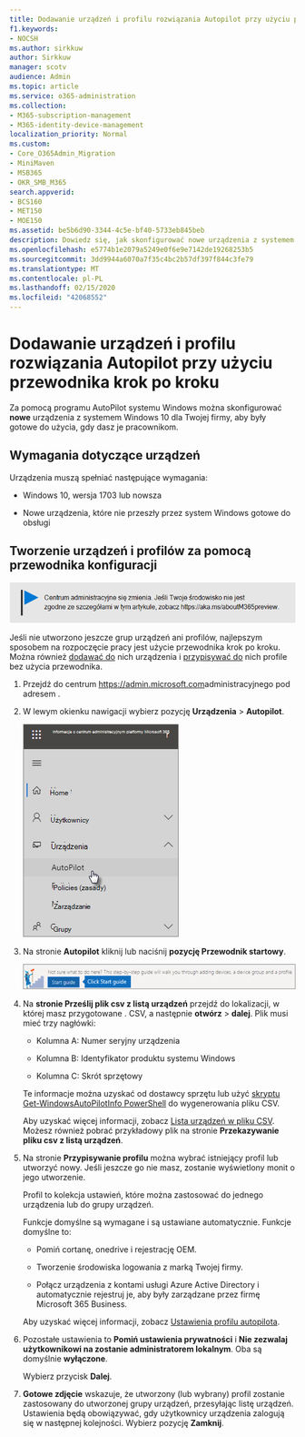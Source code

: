 ```yaml
---
title: Dodawanie urządzeń i profilu rozwiązania Autopilot przy użyciu przewodnika krok po kroku
f1.keywords:
- NOCSH
ms.author: sirkkuw
author: Sirkkuw
manager: scotv
audience: Admin
ms.topic: article
ms.service: o365-administration
ms.collection:
- M365-subscription-management
- M365-identity-device-management
localization_priority: Normal
ms.custom:
- Core_O365Admin_Migration
- MiniMaven
- MSB365
- OKR_SMB_M365
search.appverid:
- BCS160
- MET150
- MOE150
ms.assetid: be5b6d90-3344-4c5e-bf40-5733eb845beb
description: Dowiedz się, jak skonfigurować nowe urządzenia z systemem Windows 10 dla firmy za pomocą programu AutoPilot systemu Windows 10.
ms.openlocfilehash: e5774b1e2079a5249e0f6e9e7142de19268253b5
ms.sourcegitcommit: 3dd9944a6070a7f35c4bc2b57df397f844c3fe79
ms.translationtype: MT
ms.contentlocale: pl-PL
ms.lasthandoff: 02/15/2020
ms.locfileid: "42068552"
---
```

# <a name="use-the-step-by-step-guide-to-add-autopilot-devices-and-profile"></a>Dodawanie urządzeń i profilu rozwiązania Autopilot przy użyciu przewodnika krok po kroku

Za pomocą programu AutoPilot systemu Windows można skonfigurować **nowe** urządzenia z systemem Windows 10 dla Twojej firmy, aby były gotowe do użycia, gdy dasz je pracownikom.
  
## <a name="device-requirements"></a>Wymagania dotyczące urządzeń

Urządzenia muszą spełniać następujące wymagania:
  
- Windows 10, wersja 1703 lub nowsza
    
- Nowe urządzenia, które nie przeszły przez system Windows gotowe do obsługi
    
## <a name="use-the-setup-guide-to-create-devices-and-profiles"></a>Tworzenie urządzeń i profilów za pomocą przewodnika konfiguracji

[![Etykieta informująca, że centrum administracyjne zmienia się, a więcej informacji na ten temat możesz znaleźć w witrynie aka.ms/aboutM365preview.](../media/m365admincenterchanging.png)](https://docs.microsoft.com/office365/admin/microsoft-365-admin-center-preview)

Jeśli nie utworzono jeszcze grup urządzeń ani profilów, najlepszym sposobem na rozpoczęcie pracy jest użycie przewodnika krok po kroku. Można również [dodawać do](create-and-edit-autopilot-devices.md) nich urządzenia i [przypisywać do](create-and-edit-autopilot-profiles.md) nich profile bez użycia przewodnika. 
  
1. Przejdź do centrum <a href="https://go.microsoft.com/fwlink/p/?linkid=837890" target="_blank">https://admin.microsoft.com</a>administracyjnego pod adresem .

2. W lewym okienku nawigacji wybierz pozycję **Urządzenia** \> **Autopilot**.

    ![W centrum administracyjnym wybierz urządzenia, a następnie Autopilota.](../media/AutoPilot.png)
  
2. Na stronie **Autopilot** kliknij lub naciśnij **pozycję Przewodnik startowy**.
    
    ![Click Start guide for step-by-step instructions for Autopilot.](../media/31662655-d1e6-437d-87ea-c0dec5da56f7.png)
  
3. Na **stronie Prześlij plik csv z listą urządzeń** przejdź do lokalizacji, w której masz przygotowane . CSV, a następnie **otwórz** \> **dalej**. Plik musi mieć trzy nagłówki:
    
    - Kolumna A: Numer seryjny urządzenia
    
    - Kolumna B: Identyfikator produktu systemu Windows
    
    - Kolumna C: Skrót sprzętowy
    
    Te informacje można uzyskać od dostawcy sprzętu lub użyć [skryptu Get-WindowsAutoPilotInfo PowerShell](https://www.powershellgallery.com/packages/Get-WindowsAutoPilotInfo) do wygenerowania pliku CSV. 
    
    Aby uzyskać więcej informacji, zobacz [Lista urządzeń w pliku CSV](https://support.office.com/article/932e3676-2491-49f0-9177-d893d2f5276e). Możesz również pobrać przykładowy plik na stronie **Przekazywanie pliku csv z listą urządzeń**. 
    
4. Na stronie **Przypisywanie profilu** można wybrać istniejący profil lub utworzyć nowy. Jeśli jeszcze go nie masz, zostanie wyświetlony monit o jego utworzenie. 
    
    Profil to kolekcja ustawień, które można zastosować do jednego urządzenia lub do grupy urządzeń.
    
    Funkcje domyślne są wymagane i są ustawiane automatycznie. Funkcje domyślne to:
    
    - Pomiń cortanę, onedrive i rejestrację OEM.
    
    - Tworzenie środowiska logowania z marką Twojej firmy.
    
    - Połącz urządzenia z kontami usługi Azure Active Directory i automatycznie rejestruj je, aby były zarządzane przez firmę Microsoft 365 Business.
    
    Aby uzyskać więcej informacji, zobacz [Ustawienia profilu autopilota](autopilot-profile-settings.md). 
    
5. Pozostałe ustawienia to **Pomiń ustawienia prywatności** i **Nie zezwalaj użytkownikowi na zostanie administratorem lokalnym**. Oba są domyślnie **wyłączone**. 
    
    Wybierz przycisk **Dalej**.
    
6. **Gotowe zdjęcie** wskazuje, że utworzony (lub wybrany) profil zostanie zastosowany do utworzonej grupy urządzeń, przesyłając listę urządzeń. Ustawienia będą obowiązywać, gdy użytkownicy urządzenia zalogują się w następnej kolejności. Wybierz pozycję **Zamknij**.
    
